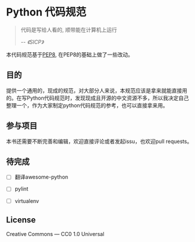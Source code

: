 # Python 代码规范

> 代码是写给人看的, 顺带能在计算机上运行  
>
> -- <cite>《SICP》</cite>

本代码规范基于[PEP8](https://www.python.org/dev/peps/pep-0008/), 在PEP8的基础上做了一些改动。

## 目的
提供一个通用的，现成的规范，对大部分人来说，本规范应该是拿来就能直接用的。在写Python代码规范时，发现现成且开源的中文资源不多，所以我决定自己整理一个，作为大家制定python代码规范的参考，也可以直接拿来用。

## 参与项目
本书还需要不断完善和编辑，欢迎直接评论或者发起issu，也欢迎pull requests。

## 待完成
- [ ] 翻译awesome-python
- [ ] pylint
- [ ] virtualenv


## License
Creative Commons — CC0 1.0 Universal
